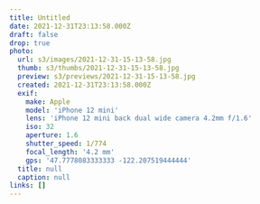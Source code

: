 ```yaml
---
title: Untitled
date: 2021-12-31T23:13:58.000Z
draft: false
drop: true
photo:
  url: s3/images/2021-12-31-15-13-58.jpg
  thumb: s3/thumbs/2021-12-31-15-13-58.jpg
  preview: s3/previews/2021-12-31-15-13-58.jpg
  created: 2021-12-31T23:13:58.000Z
  exif:
    make: Apple
    model: 'iPhone 12 mini'
    lens: 'iPhone 12 mini back dual wide camera 4.2mm f/1.6'
    iso: 32
    aperture: 1.6
    shutter_speed: 1/774
    focal_length: '4.2 mm'
    gps: '47.7778083333333 -122.207519444444'
  title: null
  caption: null
links: []
---
```

